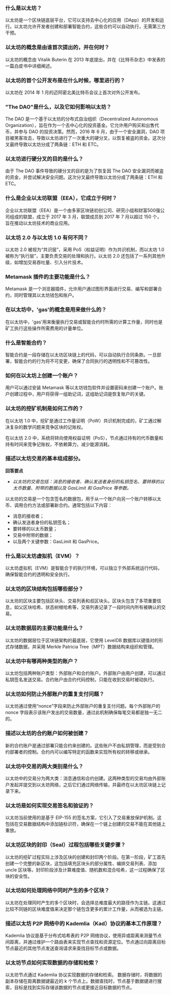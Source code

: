 ### **什么是以太坊？**

以太坊是一个区块链底层平台，它可以支持去中心化的应用（DApp）的开发和运行。以太坊允许开发者创建和部署智能合约，这些合约可以自动执行，无需第三方干预。

### **以太坊的概念是由谁首次提出的，并在何时？**

以太坊的概念由 Vitalik Buterin 在 2013 年底提出，并在《比特币杂志》中发表的一篇白皮书中详细阐述。

### **以太坊的首个公开发布是在什么时候，哪里进行的？**

以太坊在 2014 年 1 月的迈阿密北美比特币会议上首次对外公开发布。

### **"The DAO"是什么，以及它如何影响以太坊？**

The DAO 是一个基于以太坊的分布式自治组织（Decentralized Autonomous Organization），旨在作为一个去中心化的投资基金。它允许用户购买和出售代币，并参与 DAO 的投资决策。然而，2016 年 6 月，由于一个安全漏洞，DAO 项目被黑客攻击，导致以太坊进行了一次重大的硬分叉，以恢复被盗的资金。这次分叉最终导致以太坊分成了两条链：ETH 和 ETC。

### **以太坊进行硬分叉的目的是什么？**

由于 The DAO 事件导致的硬分叉的目的是为了恢复因 The DAO 安全漏洞而被盗的资金，并尝试解决安全问题。这次分叉最终导致以太坊分成了两条链：ETH 和 ETC。

### **什么是企业以太坊联盟（EEA），它成立于何时？**

企业以太坊联盟（EEA）是一个由多家区块链初创公司、研究小组和财富500强公司组成的联盟，成立于 2017 年 3 月，联盟成员到 2017 年 7 月以超过 150 个，旨在推动以太坊技术的商业应用。

### **以太坊 2.0 与以太坊 1.0 有何不同？**

以太坊 2.0 被视为“共识层”，采用 PoS（权益证明）作为共识机制，而以太坊 1.0 被称为“执行层”，主要负责交易的处理和执行。以太坊 2.0 还包括了一系列其他升级，如增加交易吞吐量、引入分片技术。

### **Metamask 插件的主要功能是什么？**

Metamask 是一个浏览器插件，允许用户通过图形界面进行交易、编写和部署合约，同时管理其以太坊钱包和账户。

### **在以太坊中，'gas'的概念是用来做什么的？**

在以太坊中，'gas'用来衡量执行交易或智能合约时所需的计算工作量，同时也是矿工执行这些操作所需费用的计量单位。

### **什么是智能合约？**

智能合约是一段存储在以太坊区块链上的代码，可以自动执行合同条款。一旦部署，智能合约的行为将不可变更，确保了合同执行的透明性和不可篡改性。

### **如何在以太坊上创建一个账户？**

用户可以通过安装 Metamask 等以太坊钱包软件并设置密码来创建一个账户。账户创建过程中，用户将获得一组助记词，这组助记词是恢复账户的关键。

### **以太坊的挖矿机制是如何工作的？**

在以太坊 1.0 中，挖矿是通过工作量证明（PoW）共识机制完成的，矿工通过解决复杂的数学问题来竞争区块的记账权。

在以太坊 2.0 中，系统将转向使用权益证明（PoS），节点通过持有的代币数量和持有时间来竞争记账权，不依赖算力，减少能源消耗。

### **描述以太坊交易的基本组成部分。**

**回答要点**

- _以太坊的交易包括：消息的接收者、确认发送者身份的私钥签名、要转移的以太币数量、附带的数据以及 GasLimit 和 GasPrice 等参数。_

以太坊的交易是一个包含签名的数据包，用于从一个账户向另一个账户转移以太币、调用合约方法或部署新合约。通常包括以下内容：

- 消息的接收者；
- 确认发送者身份的私钥签名；
- 要转移的以太币数量；
- 交易中附带的数据；
- 以及两个关键参数：GasLimit 和 GasPrice。

### **什么是以太坊虚拟机（EVM）？**

以太坊虚拟机（EVM）是智能合于的执行环境，可以独立于外部系统运行代码，确保智能合约的透明和安全执行。

### **以太坊的区块结构包括哪些部分？**

以太坊的区块主要包括区块头、交易列表和叔区块头。区块头包含了多项重要信息，如父区块哈希、状态树根哈希等，交易列表记录了一段时间内所有被确认的交易。

### 以太坊数据层的主要功能是什么？

以太坊的数据层位于区块链架构的最底层，它使用 LevelDB 数据库以键值对的形式存储数据，并采用 Merkle Patricia Tree（MPT）数据结构来组织和管理。

### 以太坊中有哪两种类型的账户？

以太坊包括两种账户类型：外部账户和合约账户。外部账户由用户创建，可以通过私钥签名发送交易。合约账户由合约代码控制，只能在收到交易时被动执行。

### 以太坊如何防止外部账户的重复支付问题？

以太坊通过使用“nonce”字段来防止外部账户的重复支付问题。每个外部账户的 nonce 字段表示该账户发出的交易数量，通过此机制确保每笔交易都是独一无二的。

### 描述以太坊的合约账户如何被创建？

新的合约账户是通过部署只能合约来创建的。这些账户不由私钥管理，而是受到合约部署者的控制。合约内可以编写特定的函数来实现所有权的转移或继承。

### 以太坊中交易的两大类别是什么？

以太坊中的交易分为两大类：消息通信和合约创建。这两种类型的交易均由外部账户发起并提交到以太坊网络，之后它们通过网络传输，并最终在以太坊区块链上记录下来。

### 以太坊是如何实现交易签名和验证的？

以太坊当前使用的是基于 EIP-155 的签名方案，它引入了交易重放保护机制。这包括在交易数据结构中添加链标识符，确保在一个链上创建的交易不能在其他链上重放。

### 以太坊区块的封印（Seal）过程包括哪些关键步骤？

以太坊的挖矿过程实际上涉及区块的创建和封印两个阶段。在第一阶段，矿工首先创建一个完整的新区块，这包括填充区块头的部分属性、编排交易列表、添加 uncle 区块等。封印阶段涉及计算难度值、随机数和混合哈希，这一过程确保了区块的安全性。

### 以太坊如何处理网络中同时产生的多个区块？

以太坊在处理同时产生的多个区块时，会选择总难度最大的路径作为主链。这通过比较不同链的区块难度值来决定那个链包含更多的累计工作量，从而被选为主链。

### 描述以太坊 P2P 网络中的 Kademlia（Kad）协议的基本工作原理？

Kademlia 协议是基于分布式哈希表的 P2P 网络协议，使用异或距离来测量节点间距离，并通过维护一个路由表来实现节点查找和资源定位。节点通过向距离目标节点最近的其他节点发送查询请求来查找目标节点或数据。

### 以太坊节点如何实现数据的存储和检索？

以太坊节点通过 Kademlia 协议实现数据的存储和检索。 数据存储时，将数据的副本存储在距离数据键最近的 k 个节点上。数据查找时，节点基于数据键进行搜索，目标是找到实际存储该数据的节点或更接近目标数据的节点。
